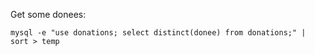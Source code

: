 Get some donees:

    mysql -e "use donations; select distinct(donee) from donations;" | sort > temp
